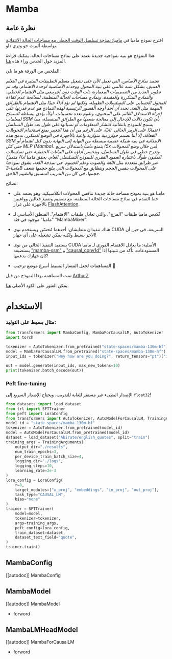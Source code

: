 # Mamba

## نظرة عامة
اقترح نموذج مامبا في [مامبا: نمذجة تسلسل الوقت الخطي مع مساحات الحالة الانتقائية](https://arxiv.org/abs/2312.00752) بواسطة ألبرت جو وتري داو.

هذا النموذج هو بنية نموذجية جديدة تعتمد على نماذج مساحات الحالة. يمكنك قراءة المزيد حول الحدس وراء هذه [هنا](https://srush.github.io/annotated-s4/).

الملخص من الورقة هو ما يلي:

*تعتمد نماذج الأساس، التي تعمل الآن على تشغيل معظم التطبيقات المثيرة في التعلم العميق، بشكل شبه عالمي على بنية المحول ووحدته الأساسية لوحدة الاهتمام. وقد تم تطوير العديد من التصميمات المعمارية ذات الوقت دون التربيعي مثل الاهتمام الخطي، والنماذج المتكررة والمقيدة، ونماذج مساحات الحالة المنظمة، لمعالجة عدم كفاءة المحول الحسابي على التسلسلات الطويلة، ولكنها لم تؤد أداءً جيدًا مثل الاهتمام بالطرائق المهمة مثل اللغة. نحدد أن أحد أوجه القصور الرئيسية لهذه النماذج هو عدم قدرتها على إجراء الاستدلال القائم على المحتوى، ونقوم بعدة تحسينات. أولاً، يؤدي ببساطة السماح لمعلمات SSM بأن تكون دالات للإدخال إلى معالجة ضعفها مع الطرائق المنفصلة، مما يسمح للنموذج بانتقائية انتشار المعلومات أو نسيانها على طول بعد طول التسلسل اعتمادًا على الرمز الحالي. ثانيًا، على الرغم من أن هذا التغيير يمنع استخدام التحويلات الفعالة، إلا أننا نصمم خوارزمية متوازية واعية بالأجهزة في الوضع المتكرر. ندمج هذه SSM الانتقائية في بنية شبكة عصبية مبسطة من النهاية إلى النهاية بدون كتل اهتمام أو حتى كتل MLP (Mamba). يتمتع مامبا باستدلال سريع (5x من خلال وضع المحولات) وتدرج خطي في طول التسلسل، ويتحسن أداؤه على البيانات الحقيقية حتى تسلسلات المليون طولًا. باعتباره العمود الفقري للنموذج التسلسلي العام، يحقق مامبا أداءً متميزًا عبر طرائق متعددة مثل اللغة والصوت وعلم الجينوم. في نمذجة اللغة، يتفوق نموذجنا مامبا-3B على المحولات بنفس الحجم ويتطابق مع المحولات التي يبلغ حجمها ضعف حجمها، في كل من التدريب المسبق والتقييم اللاحق.*

نصائح:

- مامبا هو بنية نموذج مساحة حالة جديدة تنافس المحولات الكلاسيكية. وهو يعتمد على خط التقدم في نماذج مساحات الحالة المنظمة، مع تصميم وتنفيذ فعالين وواعيين بالأجهزة على غرار [FlashAttention](https://github.com/Dao-AILab/flash-attention).

- تُكدس مامبا طبقات "المزج"، والتي تعادل طبقات "الاهتمام". المنطق الأساسي لـ "مامبا" موجود في فئة "MambaMixer".

- هناك تنفيذان متعايشان: أحدهما مُحسّن ويستخدم نوى CUDA السريعة، في حين أن الآخر بسيط ولكنه يمكن تشغيله على أي جهاز!

- يستفيد التنفيذ الحالي من نوى CUDA الأصلية: ما يعادل الاهتمام الفوري لـ مامبا يستضيفه ["mamba-ssm"](https://github.com/state-spaces/mamba) و ["causal_conv1d"](https://github.com/Dao-AILab/causal-conv1d) المستودعات. تأكد من تثبيتها إذا كان جهازك يدعمها!

- المساهمات لجعل المسار البسيط أسرع موضع ترحيب 🤗

تمت المساهمة بهذا النموذج من قبل [ArthurZ](https://huggingface.co/ArthurZ).

يمكن العثور على الكود الأصلي [هنا](https://github.com/state-spaces/mamba).

# الاستخدام

### مثال بسيط على التوليد:

```python
from transformers import MambaConfig, MambaForCausalLM, AutoTokenizer
import torch

tokenizer = AutoTokenizer.from_pretrained("state-spaces/mamba-130m-hf")
model = MambaForCausalLM.from_pretrained("state-spaces/mamba-130m-hf")
input_ids = tokenizer("Hey how are you doing?", return_tensors="pt")["input_ids"]

out = model.generate(input_ids, max_new_tokens=10)
print(tokenizer.batch_decode(out))
```

### Peft fine-tuning

الإصدار البطيء غير مستقر للغاية للتدريب، ويحتاج الإصدار السريع إلى `float32`!

```python
from datasets import load_dataset
from trl import SFTTrainer
from peft import LoraConfig
from transformers import AutoTokenizer, AutoModelForCausalLM, TrainingArguments
model_id = "state-spaces/mamba-130m-hf"
tokenizer = AutoTokenizer.from_pretrained(model_id)
model = AutoModelForCausalLM.from_pretrained(model_id)
dataset = load_dataset("Abirate/english_quotes", split="train")
training_args = TrainingArguments(
    output_dir="./results",
    num_train_epochs=3,
    per_device_train_batch_size=4,
    logging_dir='./logs',
    logging_steps=10,
    learning_rate=2e-3
)
lora_config = LoraConfig(
    r=8,
    target_modules=["x_proj", "embeddings", "in_proj", "out_proj"],
    task_type="CAUSAL_LM",
    bias="none"
)
trainer = SFTTrainer(
    model=model,
    tokenizer=tokenizer,
    args=training_args,
    peft_config=lora_config,
    train_dataset=dataset,
    dataset_text_field="quote",
)
trainer.train()
```

## MambaConfig

[[autodoc]] MambaConfig

## MambaModel

[[autodoc]] MambaModel

- forword

## MambaLMHeadModel

[[autodoc]] MambaForCausalLM

- forword